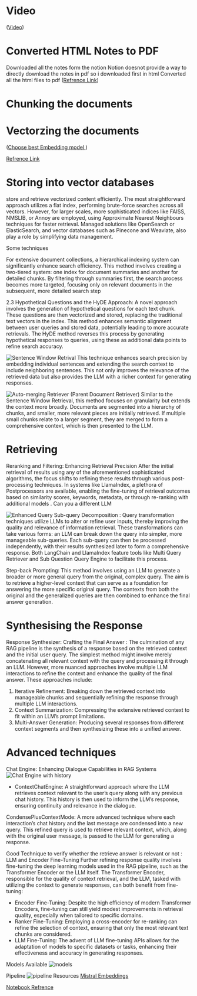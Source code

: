 # Video 

([Video](https://drive.google.com/file/d/1KD7NAasHvx6TV3M7kFu4LqZI4Zi4Q-2q/view?usp=sharing))

# Converted HTML Notes to PDF

Downloaded all the notes form the notion
Notion doesnot provide a way to directly download the notes in pdf so i downloaded first in html
Converted all the html files to pdf
([Refrence Link](https://www.javatpoint.com/converting-html-to-pdf-files-using-python))


# Chunking the documents 



# Vectorzing the documents

([Choose best Embedding model ](https://huggingface.co/blog/mteb))


[Refrence Link](https://medium.com/@krtarunsingh/advanced-rag-techniques-unlocking-the-next-level-040c205b95bc)

# Storing into vector databases

store and retrieve vectorized content efficiently.
The most straightforward approach utilizes a flat index, performing brute-force searches across all vectors. However, for larger scales, more sophisticated indices like FAISS, NMSLIB, or Annoy are employed, using Approximate Nearest Neighbours techniques for faster retrieval. Managed solutions like OpenSearch or ElasticSearch, and vector databases such as Pinecone and Weaviate, also play a role by simplifying data management.

Some techniques 
<!-- ![ Hierarchical Indice](assests/image.png) -->
For extensive document collections, a hierarchical indexing system can significantly enhance search efficiency. This method involves creating a two-tiered system: one index for document summaries and another for detailed chunks. By filtering through summaries first, the search process becomes more targeted, focusing only on relevant documents in the subsequent, more detailed search step

2.3 Hypothetical Questions and the HyDE Approach:
A novel approach involves the generation of hypothetical questions for each text chunk. These questions are then vectorized and stored, replacing the traditional text vectors in the index. This method enhances semantic alignment between user queries and stored data, potentially leading to more accurate retrievals. The HyDE method reverses this process by generating hypothetical responses to queries, using these as additional data points to refine search accuracy.


![Sentence Window Retrival](assests/image-1.png)
This technique enhances search precision by embedding individual sentences and extending the search context to include neighboring sentences. This not only improves the relevance of the retrieved data but also provides the LLM with a richer context for generating responses.

![Auto-merging Retriever (Parent Document Retriever)](assests/image-2.png)
Similar to the Sentence Window Retrieval, this method focuses on granularity but extends the context more broadly. Documents are segmented into a hierarchy of chunks, and smaller, more relevant pieces are initially retrieved. If multiple small chunks relate to a larger segment, they are merged to form a comprehensive context, which is then presented to the LLM.

# Retrieving 
Reranking and Filtering: Enhancing Retrieval Precision
After the initial retrieval of results using any of the aforementioned sophisticated algorithms, the focus shifts to refining these results through various post-processing techniques. In systems like LlamaIndex, a plethora of Postprocessors are available, enabling the fine-tuning of retrieval outcomes based on similarity scores, keywords, metadata, or through re-ranking with additional models . Can you a different LLM

![Enhanced Query](assests/image-3.png)
 Sub-query Decomposition : Query transformation techniques utilize LLMs to alter or refine user inputs, thereby improving the quality and relevance of information retrieval. These transformations can take various forms:
an LLM can break down the query into simpler, more manageable sub-queries. Each sub-query can then be processed independently, with their results synthesized later to form a comprehensive response. Both LangChain and LlamaIndex feature tools like Multi Query Retriever and Sub Question Query Engine to facilitate this process.

Step-back Prompting: This method involves using an LLM to generate a broader or more general query from the original, complex query. The aim is to retrieve a higher-level context that can serve as a foundation for answering the more specific original query. The contexts from both the original and the generalized queries are then combined to enhance the final answer generation.


# Synthesising the Response
Response Synthesizer: Crafting the Final Answer :
The culmination of any RAG pipeline is the synthesis of a response based on the retrieved context and the initial user query. The simplest method might involve merely concatenating all relevant context with the query and processing it through an LLM. However, more nuanced approaches involve multiple LLM interactions to refine the context and enhance the quality of the final answer. These approaches include:
1. Iterative Refinement: Breaking down the retrieved context into manageable chunks and sequentially refining the response through multiple LLM interactions.
2. Context Summarization: Compressing the extensive retrieved context to fit within an LLM’s prompt limitations.
3. Multi-Answer Generation: Producing several responses from different context segments and then synthesizing these into a unified answer.

# Advanced techniques 
Chat Engine: Enhancing Dialogue Capabilities in RAG Systems
![Chat Engine with history ](assests/image-4.png)

- ContextChatEngine: A straightforward approach where the LLM retrieves context relevant to the user’s query along with any previous chat history. This history is then used to inform the LLM’s response, ensuring continuity and relevance in the dialogue.

CondensePlusContextMode: A more advanced technique where each interaction’s chat history and the last message are condensed into a new query. This refined query is used to retrieve relevant context, which, along with the original user message, is passed to the LLM for generating a response.

Good Technique to verify whether the retrieve answer is relevant or not :
LLM and Encoder Fine-Tuning
Further refining response quality involves fine-tuning the deep learning models used in the RAG pipeline, such as the Transformer Encoder or the LLM itself. The Transformer Encoder, responsible for the quality of context retrieval, and the LLM, tasked with utilizing the context to generate responses, can both benefit from fine-tuning:

- Encoder Fine-Tuning: Despite the high efficiency of modern Transformer Encoders, fine-tuning can still yield modest improvements in retrieval quality, especially when tailored to specific domains.
- Ranker Fine-Tuning: Employing a cross-encoder for re-ranking can refine the selection of context, ensuring that only the most relevant text chunks are considered.
- LLM Fine-Tuning: The advent of LLM fine-tuning APIs allows for the adaptation of models to specific datasets or tasks, enhancing their effectiveness and accuracy in generating responses.


Models Available
![models](assests/image.png)

Pipeline 
![pipeline](assests/Pipeline.png)
Resources 
[Mistral Embeddings](https://docs.mistral.ai/capabilities/embeddings/)

[Notebook Refrence](https://github.com/mrdbourke/simple-local-rag/blob/main/00-simple-local-rag.ipynb)




